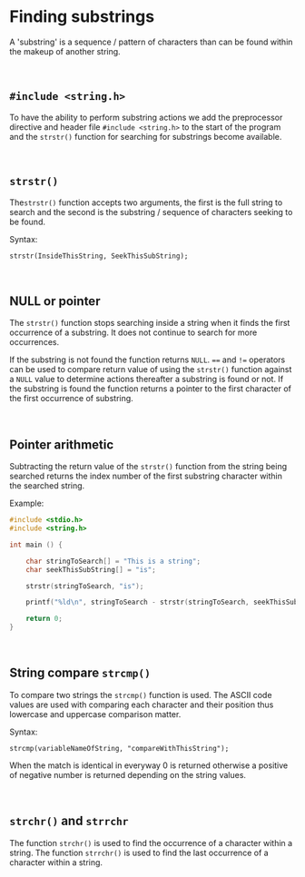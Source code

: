 # Finding substrings

A 'substring' is a sequence / pattern of characters than can be found within the makeup of another string.

<br>

## `#include <string.h>`

To have the ability to perform substring actions we add the preprocessor directive and header file `#include <string.h>` to the start of the program and the `strstr()` function for searching for substrings become available. 

<br>

## `strstr()`

The`strstr()` function accepts two arguments, the first is the full string to search and the second is the substring / sequence of characters seeking to be found.

Syntax:

`strstr(InsideThisString, SeekThisSubString);`

<br>

## NULL or pointer

The `strstr()` function stops searching inside a string when it finds the first occurrence of a substring. It does not continue to search for more occurrences.

If the substring is not found the function returns `NULL`.
`==` and `!=` operators can be used to compare return value of using the `strstr()` function against a `NULL` value to determine actions thereafter a substring is found or not.
If the substring is found the function returns a pointer to the first character of the first occurrence of substring.

<br>

## Pointer arithmetic

Subtracting the return value of the `strstr()` function from the string being searched returns the index number of the first substring character within the searched string.

Example:

```C
#include <stdio.h>
#include <string.h>

int main () {

	char stringToSearch[] = "This is a string";
	char seekThisSubString[] = "is";

	strstr(stringToSearch, "is");

	printf("%ld\n", stringToSearch - strstr(stringToSearch, seekThisSubString)); // -2

	return 0;
} 
```

<br>

## String compare `strcmp()` 

To compare two strings the `strcmp()` function is used. The ASCII code values are used with comparing each character and their position thus lowercase and uppercase comparison matter.

Syntax:

`strcmp(variableNameOfString, "compareWithThisString");`

 When the match is identical in everyway 0 is returned otherwise a positive of negative number is returned depending on the string values.

<br>

## `strchr()` and `strrchr`

The function `strchr()` is used to find the occurrence of a character within a string.
The function `strrchr()` is used to find the last occurrence of a character within a string.

